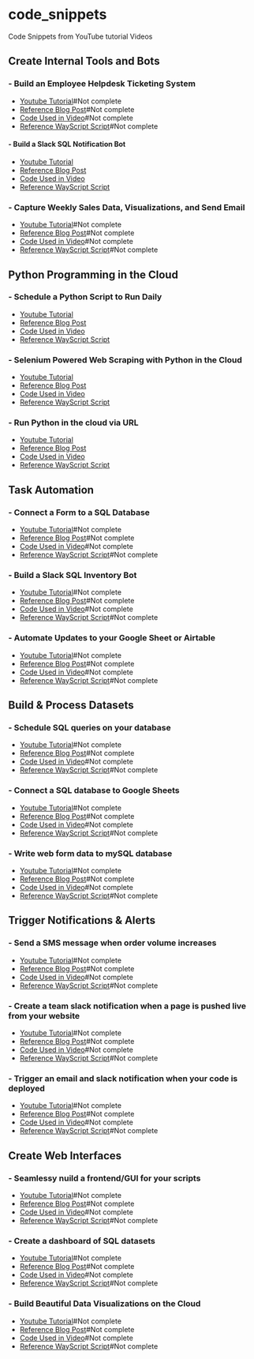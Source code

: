 # code_snippets
Code Snippets from YouTube tutorial Videos

## Create Internal Tools and Bots
 ### - Build an Employee Helpdesk Ticketing System
  * [Youtube Tutorial]()#Not complete
  * [Reference Blog Post]()#Not complete
  * [Code Used in Video]()#Not complete
  * [Reference WayScript Script]()#Not complete
 
 #### - Build a Slack SQL Notification Bot
  * [Youtube Tutorial](https://youtu.be/bVdLiNBO06w)
  * [Reference Blog Post](https://wayscript.com/learn/creating-slack-bots-track-product-inventory)
  * [Code Used in Video](https://github.com/wayscript/code_snippets/blob/master/slack-inventory-bot.py)
  * [Reference WayScript Script](https://wayscript.com/user/derricks/NbSXuiG4)
  
 ### - Capture Weekly Sales Data, Visualizations, and Send Email
  * [Youtube Tutorial]()#Not complete
  * [Reference Blog Post]()#Not complete
  * [Code Used in Video]()#Not complete
  * [Reference WayScript Script]()#Not complete

## Python Programming in the Cloud
  ### - Schedule a Python Script to Run Daily
  * [Youtube Tutorial](https://youtu.be/PHyrJ3fOmas)
  * [Reference Blog Post](https://wayscript.com/learn/schedule-python-script-run-daily)
  * [Code Used in Video](https://github.com/wayscript/code_snippets/blob/master/Python%20Programming%20in%20the%20Cloud/web_scraping_with_python_cloud.py)
  * [Reference WayScript Script](https://wayscript.com/shared/D9ToJA2M)
 
 ### - Selenium Powered Web Scraping with Python in the Cloud
  * [Youtube Tutorial](https://youtu.be/JU2GjEEj0TY)
  * [Reference Blog Post](https://wayscript.com/learn/web-scraping-python-cloud)
  * [Code Used in Video](https://github.com/wayscript/code_snippets/blob/master/Python%20Programming%20in%20the%20Cloud/web_scraping_with_python_cloud.py)
  * [Reference WayScript Script](https://wayscript.com/shared/D9ToJA2M)
 
  
 ### - Run Python in the cloud via URL
  * [Youtube Tutorial](https://youtu.be/bqE7wqTzyMQ)
  * [Reference Blog Post](https://wayscript.com/learn/running-python-via-url)
  * [Code Used in Video]()
  * [Reference WayScript Script](https://wayscript.com/shared/OH4fGc3x)
 
## Task Automation
  ### - Connect a Form to a SQL Database
  * [Youtube Tutorial]()#Not complete
  * [Reference Blog Post]()#Not complete
  * [Code Used in Video]()#Not complete
  * [Reference WayScript Script]()#Not complete
 
 ### - Build a Slack SQL Inventory Bot
  * [Youtube Tutorial]()#Not complete
  * [Reference Blog Post]()#Not complete
  * [Code Used in Video]()#Not complete
  * [Reference WayScript Script]()#Not complete
  
 ### - Automate Updates to your Google Sheet or Airtable
  * [Youtube Tutorial]()#Not complete
  * [Reference Blog Post]()#Not complete
  * [Code Used in Video]()#Not complete
  * [Reference WayScript Script]()#Not complete

## Build & Process Datasets
  ### - Schedule SQL queries on your database
  * [Youtube Tutorial]()#Not complete
  * [Reference Blog Post]()#Not complete
  * [Code Used in Video]()#Not complete
  * [Reference WayScript Script]()#Not complete
 
 ### - Connect a SQL database to Google Sheets
 * [Youtube Tutorial]()#Not complete
  * [Reference Blog Post]()#Not complete
  * [Code Used in Video]()#Not complete
  * [Reference WayScript Script]()#Not complete
  
 ### - Write web form data to mySQL database
  * [Youtube Tutorial]()#Not complete
  * [Reference Blog Post]()#Not complete
  * [Code Used in Video]()#Not complete
  * [Reference WayScript Script]()#Not complete


## Trigger Notifications & Alerts
  ### - Send a SMS message when order volume increases
  * [Youtube Tutorial]()#Not complete
  * [Reference Blog Post]()#Not complete
  * [Code Used in Video]()#Not complete
  * [Reference WayScript Script]()#Not complete
 
 ### - Create a team slack notification when a page is pushed live from your website
  * [Youtube Tutorial]()#Not complete
  * [Reference Blog Post]()#Not complete
  * [Code Used in Video]()#Not complete
  * [Reference WayScript Script]()#Not complete
  
 ### - Trigger an email and slack notification when your code is deployed
  * [Youtube Tutorial]()#Not complete
  * [Reference Blog Post]()#Not complete
  * [Code Used in Video]()#Not complete
  * [Reference WayScript Script]()#Not complete

## Create Web Interfaces 
  ### - Seamlessy nuild a frontend/GUI for your scripts
  * [Youtube Tutorial]()#Not complete
  * [Reference Blog Post]()#Not complete
  * [Code Used in Video]()#Not complete
  * [Reference WayScript Script]()#Not complete
 
 ### - Create a dashboard of SQL datasets
  * [Youtube Tutorial]()#Not complete
  * [Reference Blog Post]()#Not complete
  * [Code Used in Video]()#Not complete
  * [Reference WayScript Script]()#Not complete
  
 ### - Build Beautiful Data Visualizations on the Cloud
  * [Youtube Tutorial]()#Not complete
  * [Reference Blog Post]()#Not complete
  * [Code Used in Video]()#Not complete
  * [Reference WayScript Script]()#Not complete
